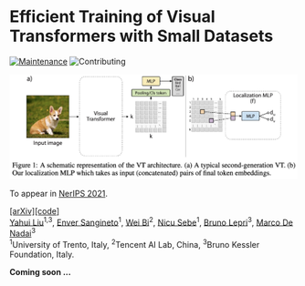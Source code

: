 # Efficient Training of Visual Transformers with Small Datasets

[![Maintenance](https://img.shields.io/badge/Maintaining%3F-yes-green.svg)]((https://github.com/yhlleo/frechet-bert-distance/graphs/commit-activity))
![Contributing](https://img.shields.io/badge/contributions-welcome-brightgreen.svg?style=flat)

![](./figures/teaser.jpg)

To appear in [NerIPS 2021](https://nips.cc/).

[[arXiv]](https://arxiv.org/pdf/2106.03746.pdf)[[code]](https://github.com/yhlleo/VTs-Drloc) <br>
[Yahui Liu](https://yhlleo.github.io/)<sup>1,3</sup>, [Enver Sangineto](https://scholar.google.com/citations?user=eJZlvlAAAAAJ&hl=it)<sup>1</sup>, [Wei Bi](https://scholar.google.com/citations?user=aSJcgQMAAAAJ&hl=en)<sup>2</sup>, [Nicu Sebe](https://scholar.google.com/citations?user=stFCYOAAAAAJ&hl=en)<sup>1</sup>,  [Bruno Lepri](https://scholar.google.com/citations?hl=en&user=JfcopG0AAAAJ)<sup>3</sup>, [Marco De Nadai](https://scholar.google.com/citations?user=_4-U61wAAAAJ&hl=en)<sup>3</sup> <br>
<sup>1</sup>University of Trento, Italy, <sup>2</sup>Tencent AI Lab, China, <sup>3</sup>Bruno Kessler Foundation, Italy. <br>

**Coming soon ...**

